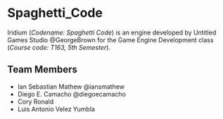 # Spaghetti_Code
Iridium (_Codename: Spaghetti Code_) is an engine developed by Untitled Games Studio @GeorgeBrown for the Game Engine Development class (_Course code: T163, 5th Semester_).

## Team Members
 * Ian Sebastian Mathew @iansmathew
 * Diego E. Camacho @diegoecamacho
 * Cory Ronald
 * Luis Antonio Velez Yumbla
